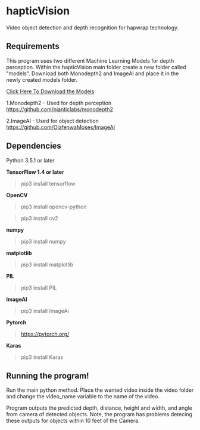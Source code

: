 # hapticVision
Video object detection and depth recognition for hapwrap technology.

Requirements
-----
This program uses two different Machine Learning Models for depth perception. Within the hapticVision main folder create a new folder called "models".  Download both Monodepth2 and ImageAI and place it in the newly created models folder.

[Click Here To Download the Models](https://drive.google.com/drive/folders/1xttyp-wezKU9RcIfaCJewzUEHkljIsBt?usp=sharing)

1.Monodepth2 - Used for depth perception
https://github.com/nianticlabs/monodepth2

2.ImageAI - Used for object detection
https://github.com/OlafenwaMoses/ImageAI

Dependencies
-----
Python 3.5.1 or later

**TensorFlow 1.4 or later**
> pip3 install tensorflow

**OpenCV**
>pip3 install opencv-python

>pip3 install cv2

**numpy**
>pip3 install numpy

**matplotlib**
>pip3 install matplotlib

**PIL**
>pip3 install PIL

**ImageAI**
>pip3 install ImageAi

**Pytorch**
>https://pytorch.org/

**Karas**
>pip3 install Karas

Running the program!
-----
Run the main python method. Place the wanted video inside the video folder and change the video_name variable to the name of the video.


Program outputs the predicted depth, distance, height and width, and angle from camera of detected objects. Note, the program has problems detecing these outputs for objects within 10 feet of the Camera.




